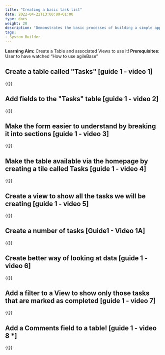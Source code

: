 ```yaml
---
title: "Creating a basic task list"
date: 2022-04-22T13:00:00+01:00
type: docs
weight: 20
description: "Demonstrates the basic processes of building a simple application, a good starting point"
tags:
- System Builder
---
```

**Learning Aim:** Create a Table and associated Views to use it!
**Prerequisites:** User to have watched “How to use agileBase”

## Create a table called "Tasks"  [guide 1 - video 1] 
{{<youtube id="nBL2oFPTRfo">}}
           
## Add fields to the "Tasks" table [guide 1 - video 2] 
{{<youtube id="nBL2oFPTRfo">}}           

## Make the form easier to understand by breaking it into sections [guide 1 - video 3]
{{<youtube id="nBL2oFPTRfo">}}   
           
## Make the table available via the homepage by creating a tile called Tasks [guide 1 - video 4]
{{<youtube id="nBL2oFPTRfo">}} 
           
## Create a view to show all the tasks we will be creating [guide 1 - video 5] 
{{<youtube id="nBL2oFPTRfo">}}           

## Create a number of tasks [Guide1 - Video 1A] 
{{<youtube id="nBL2oFPTRfo">}}   
           
## Create better way of looking at data [guide 1 - video 6] 
{{<youtube id="nBL2oFPTRfo">}}
           
## Add a filter to a View to show only those tasks that are marked as completed  [guide 1 - video 7]
{{<youtube id="nBL2oFPTRfo">}}
           
## Add a Comments field to a table! [guide 1 - video 8 *]
{{<youtube id="nBL2oFPTRfo">}}           
